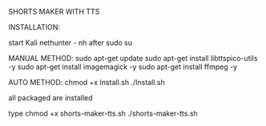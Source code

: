 SHORTS MAKER WITH TTS

INSTALLATION:

start Kali nethunter - nh 
after sudo su

MANUAL METHOD:
sudo apt-get update
sudo apt-get install libttspico-utils -y
sudo apt-get install imagemagick -y
sudo apt-get install ffmpeg -y

AUTO METHOD:
chmod +x Install.sh
./Install.sh

all packaged are installed 

type 
chmod +x shorts-maker-tts.sh
./shorts-maker-tts.sh
